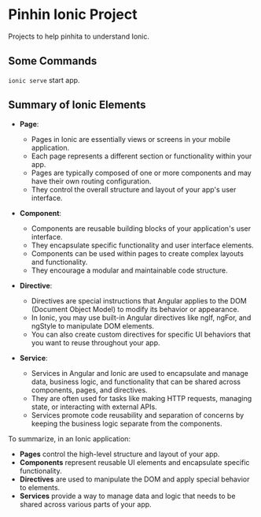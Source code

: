 # Pinhin Ionic Project
Projects to help pinhita to understand Ionic.

## Some Commands
``ionic serve`` start app.

## Summary of Ionic Elements
- **Page**:
  - Pages in Ionic are essentially views or screens in your mobile application.
  - Each page represents a different section or functionality within your app.
  - Pages are typically composed of one or more components and may have their own routing configuration.
  - They control the overall structure and layout of your app's user interface.

- **Component**:
  - Components are reusable building blocks of your application's user interface.
  - They encapsulate specific functionality and user interface elements.
  - Components can be used within pages to create complex layouts and functionality.
  - They encourage a modular and maintainable code structure.

- **Directive**:
  - Directives are special instructions that Angular applies to the DOM (Document Object Model) to modify its behavior or appearance.
  - In Ionic, you may use built-in Angular directives like ngIf, ngFor, and ngStyle to manipulate DOM elements.
  - You can also create custom directives for specific UI behaviors that you want to reuse throughout your app.

- **Service**:
  - Services in Angular and Ionic are used to encapsulate and manage data, business logic, and functionality that can be shared across components, pages, and directives.
  - They are often used for tasks like making HTTP requests, managing state, or interacting with external APIs.
  - Services promote code reusability and separation of concerns by keeping the business logic separate from the components.

To summarize, in an Ionic application:
- **Pages** control the high-level structure and layout of your app.
- **Components** represent reusable UI elements and encapsulate specific functionality.
- **Directives** are used to manipulate the DOM and apply special behavior to elements.
- **Services** provide a way to manage data and logic that needs to be shared across various parts of your app.